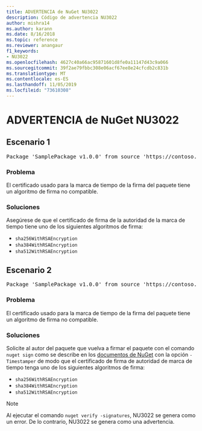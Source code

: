 ```yaml
---
title: ADVERTENCIA de NuGet NU3022
description: Código de advertencia NU3022
author: mishra14
ms.author: karann
ms.date: 8/16/2018
ms.topic: reference
ms.reviewer: anangaur
f1_keywords:
- NU3022
ms.openlocfilehash: 4627c40a66ac95871601d8fe0a11147d43c9a066
ms.sourcegitcommit: 39f2ae79fbbc308e06acf67ee8e24cfcdb2c831b
ms.translationtype: MT
ms.contentlocale: es-ES
ms.lasthandoff: 11/05/2019
ms.locfileid: "73610308"
---
```

# <a name="nuget-warning-nu3022"></a>ADVERTENCIA de NuGet NU3022

## <a name="scenario-1"></a>Escenario 1

<pre>Package 'SamplePackage v1.0.0' from source 'https://contoso.com/index.json': The primary signature's timestamp certificate has an unsupported signature algorithm.</pre>

### <a name="issue"></a>Problema

El certificado usado para la marca de tiempo de la firma del paquete tiene un algoritmo de firma no compatible.


### <a name="solution"></a>Soluciones

Asegúrese de que el certificado de firma de la autoridad de la marca de tiempo tiene uno de los siguientes algoritmos de firma: 
* `sha256WithRSAEncryption`
* `sha384WithRSAEncryption`
* `sha512WithRSAEncryption`



## <a name="scenario-2"></a>Escenario 2

<pre>Package 'SamplePackage v1.0.0' from source 'https://contoso.com/index.json': The timestamp certificate has an unsupported signature algorithm (SHA1). The following algorithms are supported: SHA256RSA, SHA384RSA, SHA512RSA.</pre>

### <a name="issue"></a>Problema

El certificado usado para la marca de tiempo de la firma del paquete tiene un algoritmo de firma no compatible.


### <a name="solution"></a>Soluciones

Solicite al autor del paquete que vuelva a firmar el paquete con el comando `nuget sign` como se describe en los [documentos de NuGet](https://docs.microsoft.com/nuget/create-packages/sign-a-package) con la opción `-Timestamper` de modo que el certificado de firma de autoridad de marca de tiempo tenga uno de los siguientes algoritmos de firma:
* `sha256WithRSAEncryption`
* `sha384WithRSAEncryption`
* `sha512WithRSAEncryption`


> [!Note]
> Al ejecutar el comando `nuget verify -signatures`, NU3022 se genera como un error. De lo contrario, NU3022 se genera como una advertencia.